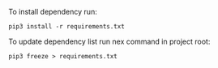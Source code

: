 To install dependency run:
```shell
pip3 install -r requirements.txt
```

To update dependency list run nex command in project root:
```shell
pip3 freeze > requirements.txt
```
